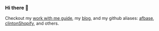 ### Hi there 👋

Checkout my [work with me guide](https://workwithme.guide/clintonPantheon), my [blog](https://torrho.com), and my github aliases: [afbase](https://github.com/afbase), [clintonShopify](https://github.com/clintonShopify), and others.


<!--
**clintonPantheon/clintonPantheon** is a ✨ _special_ ✨ repository because its `README.md` (this file) appears on your GitHub profile.

Here are some ideas to get you started:

- 🔭 I’m currently working on ...
- 🌱 I’m currently learning ...
- 👯 I’m looking to collaborate on ...
- 🤔 I’m looking for help with ...
- 💬 Ask me about ...
- 📫 How to reach me: ...
- 😄 Pronouns: ...
- ⚡ Fun fact: ...
-->
